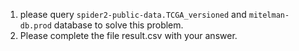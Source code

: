 1. please query `spider2-public-data.TCGA_versioned` and `mitelman-db.prod` database to solve this problem.
2. Please complete the file result.csv with your answer.